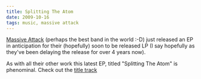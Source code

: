 ```yaml
---
title: Splitting The Atom
date: 2009-10-16
tags: music, massive attack
---
```


<a href="http://en.wikipedia.org/wiki/Massive_attack">Massive Attack</a> (perhaps the best band in the world :-D) just released an EP in anticipation for their (hopefully) soon to be released LP (I say hopefully as they've been delaying the release for over 4 years now).

As with all their other work this latest EP, titled "Splitting The Atom" is phenominal. Check out the <a href="http://www.youtube.com/watch?v=93UelQGyKs8">title track</a>

